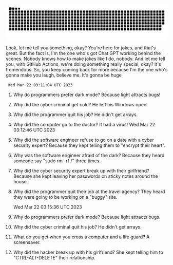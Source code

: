 <picture>
  <source media="(prefers-color-scheme: dark)" srcset="https://raw.githubusercontent.com/platane/platane/output/github-contribution-grid-snake-dark.svg">
  <source media="(prefers-color-scheme: light)" srcset="https://raw.githubusercontent.com/platane/platane/output/github-contribution-grid-snake.svg">
  <img alt="github contribution grid snake animation" src="https://raw.githubusercontent.com/platane/platane/output/github-contribution-grid-snake.svg">
</picture>


Look, let me tell you something, okay? You're here for jokes, and that's great. But the fact is, I'm the one who's got Chat GPT working behind the scenes. Nobody knows how to make jokes like I do, nobody. And let me tell you, with GitHub Actions, we're doing something really special, okay? It's tremendous. So, you keep coming back for more because I'm the one who's gonna make you laugh, believe me. It's gonna be huge
 
     Wed Mar 22 03:11:04 UTC 2023


1. Why do programmers prefer dark mode? Because light attracts bugs!

2. Why did the cyber criminal get cold? He left his Windows open.

3. Why did the programmer quit his job? He didn't get arrays.

4. Why did the computer go to the doctor? It had a virus!
     Wed Mar 22 03:12:46 UTC 2023


1. Why did the software engineer refuse to go on a date with a cyber security expert? Because they kept telling them to "encrypt their heart".
2. Why was the software engineer afraid of the dark? Because they heard someone say "sudo rm -rf /" three times.
3. Why did the cyber security expert break up with their girlfriend? Because she kept leaving her passwords on sticky notes around the house.
4. Why did the programmer quit their job at the travel agency? They heard they were going to be working on a "buggy" site.

     Wed Mar 22 03:15:36 UTC 2023


1. Why do programmers prefer dark mode? Because light attracts bugs.
2. Why did the cyber criminal quit his job? He didn't get arrays.
3. What do you get when you cross a computer and a life guard? A screensaver.
4. Why did the hacker break up with his girlfriend? She kept telling him to "CTRL-ALT-DELETE" their relationship.
